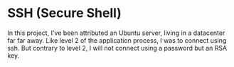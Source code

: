 # SSH (Secure Shell)
In this project, I've been attributed an Ubuntu server, living in a datacenter far far away. Like level 2 of the application process, I was to connect using ssh. But contrary to level 2, I will not connect using a password but an RSA key.
